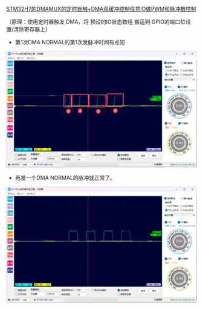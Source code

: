 [STM32H7的DMAMUX的定时器触+DMA双缓冲控制任意IO做PWM和脉冲数控制](https://www.armbbs.cn/forum.php?mod=viewthread&tid=125391&extra=page%3D1)

（原理：使用定时器触发 DMA，将 预设的IO状态数组 搬运到 GPIO的端口位设置/清除寄存器上）

* 第1次DMA NORMAL的第1次发脉冲时间有点短

![img](.assest/README/151553t15rq5biylo5rela.png)

* 再发一个DMA NORMAL的脉冲就正常了。

![img](.assest/README/151554wyl1ap06hmtykyt1.png)